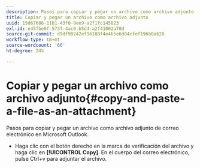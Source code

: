 ```yaml
---
description: Pasos para copiar y pegar un archivo como archivo adjunto de correo electrónico en Microsoft Outlook.
title: Copiar y pegar un archivo como archivo adjunto
uuid: 15d67686-11b1-43f0-9ee9-a2f1fc145823
exl-id: e45fbe0f-573f-4ac0-b5d4-a2f41002a70d
source-git-commit: d9df90242ef96188f4e4b5e6d04cfef196b0a628
workflow-type: tm+mt
source-wordcount: '66'
ht-degree: 24%

---
```


# Copiar y pegar un archivo como archivo adjunto{#copy-and-paste-a-file-as-an-attachment}

Pasos para copiar y pegar un archivo como archivo adjunto de correo electrónico en Microsoft Outlook.

* Haga clic con el botón derecho en la marca de verificación del archivo y haga clic en **[!UICONTROL Copy]**. En el cuerpo del correo electrónico, pulse Ctrl+v para adjuntar el archivo.
